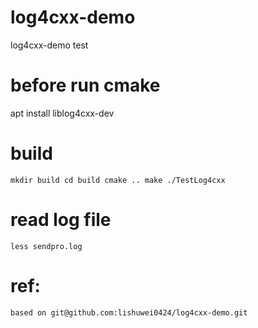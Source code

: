 # log4cxx-demo  
log4cxx-demo test  
# before run cmake
apt install liblog4cxx-dev

# build
`
mkdir build
cd build
cmake ..
make
./TestLog4cxx
`

# read log file
	less sendpro.log 

# ref:
	based on git@github.com:lishuwei0424/log4cxx-demo.git
